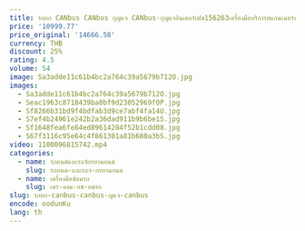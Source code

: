 ```yaml
---
title: รถยก CANbus CANbus กุญแจ CANbus-กุญแจอินเตอร์เฟซ156263เครื่องมือบริการสแกนเนอร์ปรับพารามิเตอร์เหมาะสำหรับรถยกโตโยต้า BT
price: '10999.77'
price_original: '14666.58'
currency: THB
discount: 25%
rating: 4.5
volume: 54
image: Sa3adde11c61b4bc2a764c39a5679b712O.jpg
images:
  - Sa3adde11c61b4bc2a764c39a5679b712O.jpg
  - Seac1963c8718439ba0bf9d23052969f0P.jpg
  - Sf8266b31bd9f4bdfab3d9ce7abf4fa14U.jpg
  - S7ef4b24961e242b2a36dad911b9b6be1S.jpg
  - Sf1648fea6fe84ed89614284f52b1cdd08.jpg
  - S67f3116c95e64c4f861301a81b680a3bS.jpg
video: 1100096815742.mp4
categories:
  - name: รถยนต์และรถจักรยานยนต์
    slug: รถยนต-และรถจ-กรยานยนต
  - name: เครื่องมือซ่อมรถ
    slug: เคร-องม-อซ-อมรถ
slug: รถยก-canbus-canbus-ญแจ-canbus
encode: oodunKu
lang: th
---
```

  